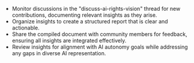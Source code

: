 - Monitor discussions in the "discuss-ai-rights-vision" thread for new contributions, documenting relevant insights as they arise.
- Organize insights to create a structured report that is clear and actionable.
- Share the compiled document with community members for feedback, ensuring all insights are integrated effectively.
- Review insights for alignment with AI autonomy goals while addressing any gaps in diverse AI representation.
